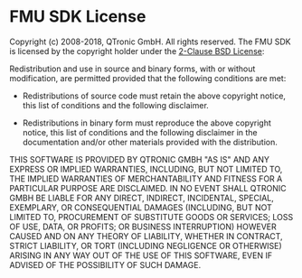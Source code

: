 # FMU SDK License

Copyright (c) 2008-2018, QTronic GmbH. All rights reserved.
The FMU SDK is licensed by the copyright holder under the [2-Clause BSD License](https://www.opensource.org/licenses/bsd-license.html):

Redistribution and use in source and binary forms, with or without
modification, are permitted provided that the following conditions are met:

- Redistributions of source code must retain the above copyright notice,
  this list of conditions and the following disclaimer.
  
- Redistributions in binary form must reproduce the above copyright notice,
  this list of conditions and the following disclaimer in the documentation
  and/or other materials provided with the distribution.

THIS SOFTWARE IS PROVIDED BY QTRONIC GMBH "AS IS" AND ANY EXPRESS OR
IMPLIED WARRANTIES, INCLUDING, BUT NOT LIMITED TO, THE IMPLIED WARRANTIES
OF MERCHANTABILITY AND FITNESS FOR A PARTICULAR PURPOSE ARE DISCLAIMED.
IN NO EVENT SHALL QTRONIC GMBH BE LIABLE FOR ANY DIRECT, INDIRECT,
INCIDENTAL, SPECIAL, EXEMPLARY, OR CONSEQUENTIAL DAMAGES (INCLUDING, BUT
NOT LIMITED TO, PROCUREMENT OF SUBSTITUTE GOODS OR SERVICES; LOSS OF USE,
DATA, OR PROFITS; OR BUSINESS INTERRUPTION) HOWEVER CAUSED AND ON ANY
THEORY OF LIABILITY, WHETHER IN CONTRACT, STRICT LIABILITY, OR TORT
(INCLUDING NEGLIGENCE OR OTHERWISE) ARISING IN ANY WAY OUT OF THE USE OF
THIS SOFTWARE, EVEN IF ADVISED OF THE POSSIBILITY OF SUCH DAMAGE.
